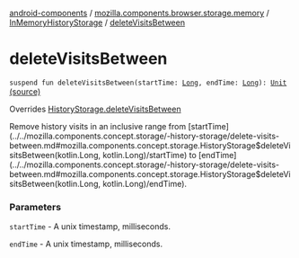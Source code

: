 [android-components](../../index.md) / [mozilla.components.browser.storage.memory](../index.md) / [InMemoryHistoryStorage](index.md) / [deleteVisitsBetween](./delete-visits-between.md)

# deleteVisitsBetween

`suspend fun deleteVisitsBetween(startTime: `[`Long`](https://kotlinlang.org/api/latest/jvm/stdlib/kotlin/-long/index.html)`, endTime: `[`Long`](https://kotlinlang.org/api/latest/jvm/stdlib/kotlin/-long/index.html)`): `[`Unit`](https://kotlinlang.org/api/latest/jvm/stdlib/kotlin/-unit/index.html) [(source)](https://github.com/mozilla-mobile/android-components/blob/master/components/browser/storage-memory/src/main/java/mozilla/components/browser/storage/memory/InMemoryHistoryStorage.kt#L138)

Overrides [HistoryStorage.deleteVisitsBetween](../../mozilla.components.concept.storage/-history-storage/delete-visits-between.md)

Remove history visits in an inclusive range from [startTime](../../mozilla.components.concept.storage/-history-storage/delete-visits-between.md#mozilla.components.concept.storage.HistoryStorage$deleteVisitsBetween(kotlin.Long, kotlin.Long)/startTime) to [endTime](../../mozilla.components.concept.storage/-history-storage/delete-visits-between.md#mozilla.components.concept.storage.HistoryStorage$deleteVisitsBetween(kotlin.Long, kotlin.Long)/endTime).

### Parameters

`startTime` - A unix timestamp, milliseconds.

`endTime` - A unix timestamp, milliseconds.